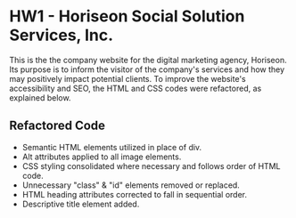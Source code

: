 # HW1 - Horiseon Social Solution Services, Inc.

This is the the company website for the digital marketing agency, Horiseon.
Its purpose is to inform the visitor of the company's services and how they may positively impact potential clients.
To improve the website's accessibility and SEO, the HTML and CSS codes were refactored, as explained below.


## Refactored Code

* Semantic HTML elements utilized in place of div.
* Alt attributes applied to all image elements.
* CSS styling consolidated where necessary and follows order of HTML code.
* Unnecessary "class" & "id" elements removed or replaced.
* HTML heading attributes corrected to fall in sequential order.
* Descriptive title element added.





